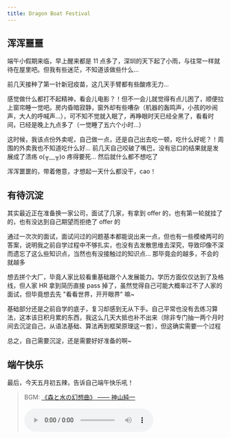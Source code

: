 ```yaml
---
title: Dragon Boat Festival
---
```


## 浑浑噩噩

端午小假期来临，早上醒来都是 11 点多了，深圳的天下起了小雨，与往常一样就待在屋里吧。但我有些迷茫，不知道该做些什么...

前几天接种了第一针新冠疫苗，这几天手臂都有些酸疼无力...

感觉做什么都打不起精神，看会儿电影？！但不一会儿就觉得有点儿困了，顺便拉上窗帘睡一觉吧。房内昏暗寂静，窗外却有些嘈杂（机器的轰鸣声，小孩的吵闹声，大人的呼喊声...），可不知不觉就入眠了，再睁眼时天已经全黑了，看看时间，已经是晚上九点多了（一觉睡了五六个小时...）

这时候，我该点份外卖呢，自己做一点，还是自己出去吃一顿，吃什么好呢？！周围的外卖我也不知道吃什么好... 前几天自己咬破了嘴巴，没有忌口的结果就是发展成了溃疡 o(╥﹏╥)o 疼得要死... 然后就什么都不想吃了

浑浑噩噩的，带着倦意，才想起一天什么都没干，cao！

## 有待沉淀

其实最近正在准备换一家公司，面试了几家，有拿到 offer 的，也有第一轮就挂了的，也有没达到自己期望而拒绝了 offer 的

通过一次次的面试，面试问过的问题基本都能说出来一点，但也有一些模棱两可的答案，说明我之前自学过程中不够扎实，也没有去发散思维去深究，导致印像不深而遗忘了这么些知识点，当然也有没接触过的知识点... 那毕竟会的越多，不会的就越多

想去拼个大厂，毕竟人家比较看重基础跟个人发展能力。学历方面仅仅达到了及格线，但人家 HR 拿到简历直接 pass 掉了，虽然觉得自己可能大概率过不了人家的面试，但毕竟想去先 "看看世界，开开眼界" 嘛~

基础部分还是之前自学的底子，复习却感到无从下手。自己平常也没有去练习算法，这本该日积月累的东西，我这么几天大抵也补不出来（除非专门抽一两个月时间去沉淀自己，从语法基础、算法再到框架原理这一套），但这确实需要一个过程

总之，自己需要沉淀，还是需要好好准备的啊~

## 端午快乐

最后，今天五月初五辣，告诉自己端午快乐吼！

> BGM: [《森と水の幻想曲》 —— 神山純一](https://www.kugou.com/song/#hash=2042DC2E6B1E7055DFB46F53B2957EBC&album_id=584613)<br><br>
> <audio src="https://webfs.ali.kugou.com/202208242325/32c397d4481020e913589642e1d86e7b/v2/2042dc2e6b1e7055dfb46f53b2957ebc/G068/M05/16/07/JJQEAFeDwbSAE62xADvfvWSbvZU961.mp3" controls autoplay preload="auto" />
